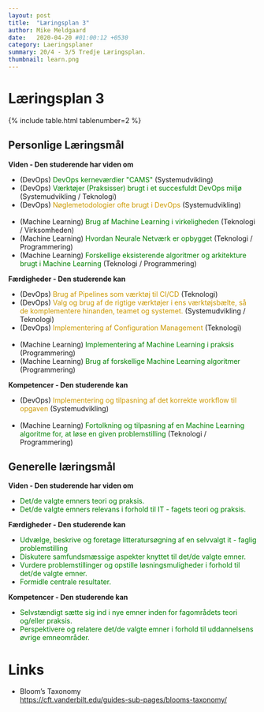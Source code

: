 ```yaml
---
layout: post
title:  "Læringsplan 3"
author: Mike Meldgaard
date:   2020-04-20 #01:00:12 +0530
category: Laeringsplaner
summary: 20/4 - 3/5 Tredje Læringsplan.
thumbnail: learn.png
---
```


# Læringsplan 3
{% include table.html tablenumber=2 %}
<br>

## Personlige Læringsmål

**Viden - Den studerende har viden om**
- (DevOps) <span style="color: green;">DevOps kerneværdier "CAMS" </span>(Systemudvikling)
- (DevOps) <span style="color: green;">Værktøjer (Praksisser) brugt i et succesfuldt DevOps miljø</span> (Systemudvikling / Teknologi)
- (DevOps) <span style="color: #cc9900;">Nøglemetodologier ofte brugt i DevOps</span> (Systemudvikling)<br><br>
- (Machine Learning) <span style="color: green;">Brug af Machine Learning i virkeligheden</span> (Teknologi / Virksomheden)
- (Machine Learning) <span style="color: green;">Hvordan Neurale Netværk er opbygget</span> (Teknologi / Programmering)
- (Machine Learning) <span style="color: green;">Forskellige eksisterende algoritmer og arkitekture brugt i Machine Learning</span> (Teknologi / Programmering)

**Færdigheder - Den studerende kan**
- (DevOps) <span style="color: #cc9900;">Brug af Pipelines som værktøj til CI/CD</span> (Teknologi)
- (DevOps) <span style="color: #cc9900;">Valg og brug af de rigtige værktøjer i ens værktøjsbælte, så de komplementere hinanden, teamet og systemet. </span> (Systemudvikling / Teknologi)
- (DevOps) <span style="color: #cc9900;">Implementering af Configuration Management</span> (Teknologi)<br><br>
- (Machine Learning) <span style="color: green;">Implementering af Machine Learning i praksis</span> (Programmering)
- (Machine Learning) <span style="color: green;">Brug af forskellige Machine Learning algoritmer</span> (Programmering)

**Kompetencer - Den studerende kan**
- (DevOps) <span style="color: #cc9900;">Implementering og tilpasning af det korrekte workflow til opgaven</span> (Systemudvikling)<br><br>
- (Machine Learning) <span style="color: green;">Fortolkning og tilpasning af en Machine Learning algoritme for, at løse en given problemstilling </span> (Teknologi / Programmering)

## Generelle læringsmål

**Viden - Den studerende har viden om**
- <span style="color: green;">Det/de valgte emners teori og praksis.</span>
- <span style="color: green;">Det/de valgte emners relevans i forhold til IT - fagets teori og praksis.</span>

**Færdigheder - Den studerende kan**
- <span style="color: green;">Udvælge, beskrive og foretage litteratursøgning af en selvvalgt it - faglig problemstilling</span>
- <span style="color: green;">Diskutere samfundsmæssige aspekter knyttet til det/de valgte emner.</span>
- <span style="color: green;">Vurdere problemstillinger og opstille løsningsmuligheder i forhold til det/de valgte emner.</span>
- <span style="color: green;">Formidle centrale resultater.</span>

**Kompetencer - Den studerende kan**
- <span style="color: green;">Selvstændigt sætte sig ind i nye emner inden for fagområdets teori og/eller praksis.</span>
- <span style="color: green;">Perspektivere og relatere det/de valgte emner i forhold til uddannelsens øvrige emneområder.</span>

# Links
- Bloom’s Taxonomy<br><https://cft.vanderbilt.edu/guides-sub-pages/blooms-taxonomy/>